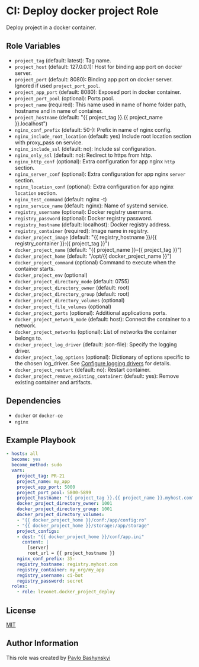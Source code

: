 # CI: Deploy docker project Role

Deploy project in a docker container.

## Role Variables

- `project_tag` (default: latest): Tag name.
- `project_host` (default: 127.0.0.1): Host for binding app port on docker server.
- `project_port` (default: 8080): Binding app port on docker server. Ignored if used `project_port_pool`.
- `project_app_port` (default: 8080): Exposed port in docker container.
- `project_port_pool` (optional): Ports pool.
- `project_name` (required): This name used in name of home folder path, hostname and in name of container.
- `project_hostname` (default: "{{ project_tag }}.{{ project_name }}.localhost")
- `nginx_conf_prefix` (default: 50-): Prefix in name of nginx config.
- `nginx_include_root_location` (default: yes) Include root location section with proxy_pass on service.
- `nginx_include_ssl` (default: no): Include ssl configuration.
- `nginx_only_ssl` (default: no): Redirect to https from http.
- `nginx_http_conf` (optional): Extra configuration for app nginx `http` section.
- `nginx_server_conf` (optional): Extra configuration for app nginx `server` section.
- `nginx_location_conf` (optional): Extra configuration for app nginx `location` section.
- `nginx_test_command` (default: nginx -t)
- `nginx_service_name` (default: nginx): Name of systemd service.
- `registry_username` (optional): Docker registry username.
- `registry_password` (optional): Docker registry password.
- `registry_hostname` (default: localhost): Docker registry address.
- `registry_container` (required): Image name in registry.
- `docker_project_image` (default: "{{ registry_hostname }}/{{ registry_container }}:{{ project_tag }}")
- `docker_project_name` (default: "{{ project_name }}-{{ project_tag }}")
- `docker_project_home` (default: "/opt/{{ docker_project_name }}")
- `docker_project_command` (optional) Command to execute when the container starts.
- `docker_project_env` (optional)
- `docker_project_directory_mode` (default: 0755)
- `docker_project_directory_owner` (default: root)
- `docker_project_directory_group` (default: root)
- `docker_project_directory_volumes` (optional)
- `docker_project_file_volumes` (optional)
- `docker_project_ports` (optional): Additional applications ports.
- `docker_project_network_mode` (default: host): Connect the container to a network.
- `docker_project_networks` (optional): List of networks the container belongs to.
- `docker_project_log_driver` (default: json-file): Specify the logging driver.
- `docker_project_log_options` (optional): Dictionary of options specific to the chosen log_driver. See [Configure logging drivers](https://docs.docker.com/engine/admin/logging/overview/) for details.
- `docker_project_restart` (default: no): Restart container.
- `docker_project_remove_existing_container`: (default: yes): Remove existing container and artifacts.

## Dependencies

- `docker` or `docker-ce`
- `nginx`

## Example Playbook

```yaml
- hosts: all
  become: yes
  become_method: sudo
  vars:
    project_tag: PR-21
    project_name: my_app
    project_app_port: 5000
    project_port_pool: 5800-5899
    project_hostname: "{{ project_tag }}.{{ project_name }}.myhost.com"
    docker_project_directory_owner: 1001
    docker_project_directory_group: 1001
    docker_project_directory_volumes:
    - "{{ docker_project_home }}/conf:/app/config:ro"
    - "{{ docker_project_home }}/storage:/app/storage"
    project_configs:
    - dest: "{{ docker_project_home }}/conf/app.ini"
      content: |
        [server]
        root_url = {{ project_hostname }}
    nginx_conf_prefix: 35-
    registry_hostname: registry.myhost.com
    registry_container: my_org/my_app
    registry_username: ci-bot
    registry_password: secret
  roles:
    - role: levonet.docker_project_deploy
```

## License

[MIT](https://opensource.org/licenses/MIT)

## Author Information

This role was created by [Pavlo Bashynskyi](https://github.com/levonet)
